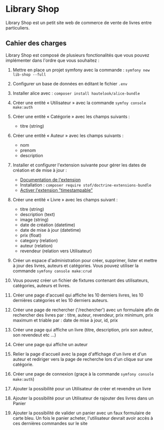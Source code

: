 # Library Shop

Library Shop est un petit site web de commerce de vente
de livres entre particuliers.

## Cahier des charges

Library Shop est composé de plusieurs fonctionalités que vous
pouvez implémenter dans l'ordre que vous souhaitez :

1. Mettre en place un projet symfony avec la commande :
   `symfony new lib-shop --full`

2. Configurer un base de données en éditant le fichier
   `.env`

3. Installer alice avec : `composer install hautelook/alice-bundle`

4. Créer une entité « Utilisateur » avec la commande `symfoy console make:auth`

5. Créer une entité « Catégorie » avec les champs suivants :

    - titre (string)

6. Créer une entité « Auteur » avec les champs suivants :

    - nom
    - prenom
    - description

7. Installer et configurer l'extension suivante pour gérer les dates
   de création et de mise à jour :

    - [Documentation de l'extension](https://symfony.com/bundles/StofDoctrineExtensionsBundle/current/index.html)
    - Installation : `composer require stof/doctrine-extensions-bundle`
    - [Activer l'extension "timestampable"](https://symfony.com/bundles/StofDoctrineExtensionsBundle/current/configuration.html#activate-the-extensions-you-want)

8. Créer une entité « Livre » avec les champs suivant :

    - titre (string)
    - description (text)
    - image (string)
    - date de création (datetime)
    - date de mise à jour (datetime)
    - prix (float)
    - category (relation)
    - auteur (relation)
    - revendeur (relation vers Utilisateur)

9. Créer un espace d'administration pour créer, supprimer, lister et
   mettre à jour des livres, auteurs et catégories.
   Vous pouvez utiliser la commande `symfony console make:crud`

10. Vous pouvez créer un fichier de fixtures contenant des utilisateurs,
    catégories, auteurs et livres.

11. Créer une page d'accueil qui affiche les 10 derniers livres,
    les 10 dernières catégories et les 10 derniers auteurs.

12. Créer une page de rechercher ('/rechercher') avec un formulaire afin
    de rechercher des livres par : titre, auteur, revendeur,
    prix minimum, prix maximum et triable
    par : date de mise à jour, id, prix

13. Créer une page qui affiche un livre (titre, description, prix son
    auteur, son revendeut etc ...)

14. Créer une page qui affiche un auteur

15. Relier la page d'accueil avec la page d'affichage d'un livre et d'un
    auteur et rediriger vers la page de recherche lors d'un clique
    sur une catégorie.

16. Créer une page de connexion (graçe à la commande
    `symfony console make:auth`)

17. Ajouter la possibilité pour un Utilisateur de créer et revendre un livre

18. Ajouter la possibilité pour un Utilisateur de rajouter des
    livres dans un Panier

19. Ajouter la possibilité de valider un panier avec un faux formulaire
    de carte bleu. Un fois le panier acheter, l'utilisateur devrait
    avoir accès à ces dernières commandes sur le site
